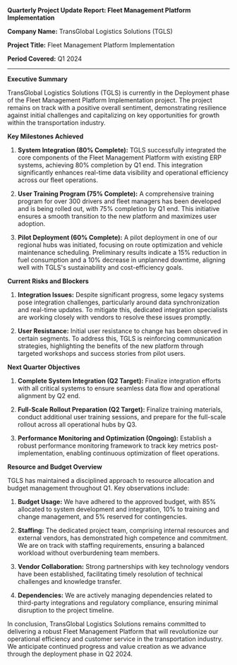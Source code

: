 **Quarterly Project Update Report: Fleet Management Platform Implementation**

**Company Name:** TransGlobal Logistics Solutions (TGLS)

**Project Title:** Fleet Management Platform Implementation

**Period Covered:** Q1 2024

---

**Executive Summary**

TransGlobal Logistics Solutions (TGLS) is currently in the Deployment phase of the Fleet Management Platform Implementation project. The project remains on track with a positive overall sentiment, demonstrating resilience against initial challenges and capitalizing on key opportunities for growth within the transportation industry.

**Key Milestones Achieved**

1. **System Integration (80% Complete):** TGLS successfully integrated the core components of the Fleet Management Platform with existing ERP systems, achieving 80% completion by Q1 end. This integration significantly enhances real-time data visibility and operational efficiency across our fleet operations.

2. **User Training Program (75% Complete):** A comprehensive training program for over 300 drivers and fleet managers has been developed and is being rolled out, with 75% completion by Q1 end. This initiative ensures a smooth transition to the new platform and maximizes user adoption.

3. **Pilot Deployment (60% Complete):** A pilot deployment in one of our regional hubs was initiated, focusing on route optimization and vehicle maintenance scheduling. Preliminary results indicate a 15% reduction in fuel consumption and a 10% decrease in unplanned downtime, aligning well with TGLS's sustainability and cost-efficiency goals.

**Current Risks and Blockers**

1. **Integration Issues:** Despite significant progress, some legacy systems pose integration challenges, particularly around data synchronization and real-time updates. To mitigate this, dedicated integration specialists are working closely with vendors to resolve these issues promptly.

2. **User Resistance:** Initial user resistance to change has been observed in certain segments. To address this, TGLS is reinforcing communication strategies, highlighting the benefits of the new platform through targeted workshops and success stories from pilot users.

**Next Quarter Objectives**

1. **Complete System Integration (Q2 Target):** Finalize integration efforts with all critical systems to ensure seamless data flow and operational alignment by Q2 end.

2. **Full-Scale Rollout Preparation (Q2 Target):** Finalize training materials, conduct additional user training sessions, and prepare for the full-scale rollout across all operational hubs by Q3.

3. **Performance Monitoring and Optimization (Ongoing):** Establish a robust performance monitoring framework to track key metrics post-implementation, enabling continuous optimization of fleet operations.

**Resource and Budget Overview**

TGLS has maintained a disciplined approach to resource allocation and budget management throughout Q1. Key observations include:

1. **Budget Usage:** We have adhered to the approved budget, with 85% allocated to system development and integration, 10% to training and change management, and 5% reserved for contingencies.

2. **Staffing:** The dedicated project team, comprising internal resources and external vendors, has demonstrated high competence and commitment. We are on track with staffing requirements, ensuring a balanced workload without overburdening team members.

3. **Vendor Collaboration:** Strong partnerships with key technology vendors have been established, facilitating timely resolution of technical challenges and knowledge transfer.

4. **Dependencies:** We are actively managing dependencies related to third-party integrations and regulatory compliance, ensuring minimal disruption to the project timeline.

In conclusion, TransGlobal Logistics Solutions remains committed to delivering a robust Fleet Management Platform that will revolutionize our operational efficiency and customer service in the transportation industry. We anticipate continued progress and value creation as we advance through the deployment phase in Q2 2024.